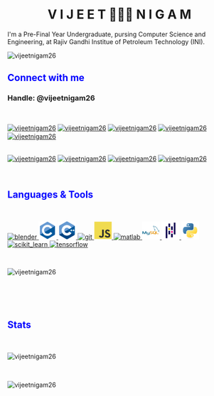 <h1 align="center"> V I J E E T 👨🏻‍💻 N I G A M</h1>

I'm a Pre-Final Year Undergraduate, pursing Computer Science and Engineering, at Rajiv Gandhi Institue of Petroleum Technology (INI).

<p align="left"> <img src="https://komarev.com/ghpvc/?username=vijeetnigam26&label=Profile%20views&color=brightgreen&style=flat" alt="vijeetnigam26" style= "margin-left:0%" height=25 widht=100% > </p>


<h2 align="left" style="color:blue;">Connect with me</h2>

<h3> Handle: @vijeetnigam26</h3>

<br> 

<p align="left">

<a href="https://linkedin.com/in/vijeetnigam26" target="blank"><img align="center" src="https://raw.githubusercontent.com/rahuldkjain/github-profile-readme-generator/master/src/images/icons/Social/linked-in-alt.svg" alt="vijeetnigam26" height="30" width="40" /></a>
<a href="https://stackoverflow.com/users/vijeetnigam26" target="blank"><img align="center" style="margin-left:5" src="https://raw.githubusercontent.com/rahuldkjain/github-profile-readme-generator/master/src/images/icons/Social/stack-overflow.svg" alt="vijeetnigam26" height="30" width="40" /></a>
<a href="https://kaggle.com/vijeetnigam26" target="blank"><img align="center" style="margin-left:5" src="https://raw.githubusercontent.com/rahuldkjain/github-profile-readme-generator/master/src/images/icons/Social/kaggle.svg" alt="vijeetnigam26" height="30" width="40" /></a>
<a href="https://www.codechef.com/users/vijeetnigam26" target="blank"><img align="center" style="margin-left:5" src="https://cdn.jsdelivr.net/npm/simple-icons@3.1.0/icons/codechef.svg" alt="vijeetnigam26" height="30" width="40" /></a>
<a href="https://codeforces.com/profile/vijeetnigam26" target="blank"><img align="center" style="margin-left:5" src="https://raw.githubusercontent.com/rahuldkjain/github-profile-readme-generator/master/src/images/icons/Social/codeforces.svg" alt="vijeetnigam26" height="30" width="40" /></a>
 <br>  <br>  
  
  <a href="https://twitter.com/vijeetnigam26" target="blank"><img align="center" src="https://raw.githubusercontent.com/rahuldkjain/github-profile-readme-generator/master/src/images/icons/Social/twitter.svg" alt="vijeetnigam26" height="30" width="40" /></a>
  <a href="https://fb.com/vijeetnigam26" target="blank"><img align="center" style="margin-left:5" src="https://raw.githubusercontent.com/rahuldkjain/github-profile-readme-generator/master/src/images/icons/Social/facebook.svg" alt="vijeetnigam26" height="30" width="40" /></a>
<a href="https://instagram.com/vijeetnigam26" target="blank"><img align="center" style="margin-left:5" src="https://raw.githubusercontent.com/rahuldkjain/github-profile-readme-generator/master/src/images/icons/Social/instagram.svg" alt="vijeetnigam26" height="30" width="40" /></a>
<a href="https://www.youtube.com/c/vijeetnigam26" target="blank"><img align="center" style="margin-left:5" src="https://raw.githubusercontent.com/rahuldkjain/github-profile-readme-generator/master/src/images/icons/Social/youtube.svg" alt="vijeetnigam26" height="30" width="40" /></a>
  
</p>
 <br> 
<h2 align="left" style="color:blue">Languages & Tools</h2>
<br> 
<p align="left"> <a href="https://www.blender.org/" target="_blank" rel="noreferrer"> <img src="https://download.blender.org/branding/community/blender_community_badge_white.svg" alt="blender" width="40" height="40"/> </a> <a href="https://www.cprogramming.com/" target="_blank" rel="noreferrer"> <img src="https://raw.githubusercontent.com/devicons/devicon/master/icons/c/c-original.svg" alt="c" width="40" height="40"/> </a> <a href="https://www.w3schools.com/cpp/" target="_blank" rel="noreferrer"> <img src="https://raw.githubusercontent.com/devicons/devicon/master/icons/cplusplus/cplusplus-original.svg" alt="cplusplus" width="40" height="40"/> </a> <a href="https://git-scm.com/" target="_blank" rel="noreferrer"> <img src="https://www.vectorlogo.zone/logos/git-scm/git-scm-icon.svg" alt="git" width="40" height="40"/> </a> <a href="https://developer.mozilla.org/en-US/docs/Web/JavaScript" target="_blank" rel="noreferrer"> <img src="https://raw.githubusercontent.com/devicons/devicon/master/icons/javascript/javascript-original.svg" alt="javascript" width="40" height="40"/> </a> <a href="https://www.mathworks.com/" target="_blank" rel="noreferrer"> <img src="https://upload.wikimedia.org/wikipedia/commons/2/21/Matlab_Logo.png" alt="matlab" width="40" height="40"/> </a> <a href="https://www.mysql.com/" target="_blank" rel="noreferrer"> <img src="https://raw.githubusercontent.com/devicons/devicon/master/icons/mysql/mysql-original-wordmark.svg" alt="mysql" width="40" height="40"/> </a>  <a href="https://pandas.pydata.org/" target="_blank" rel="noreferrer"> <img src="https://raw.githubusercontent.com/devicons/devicon/2ae2a900d2f041da66e950e4d48052658d850630/icons/pandas/pandas-original.svg" alt="pandas" width="40" height="40"/> </a> <a href="https://www.python.org" target="_blank" rel="noreferrer"> <img src="https://raw.githubusercontent.com/devicons/devicon/master/icons/python/python-original.svg" alt="python" width="40" height="40"/> </a> <a href="https://scikit-learn.org/" target="_blank" rel="noreferrer"> <img src="https://upload.wikimedia.org/wikipedia/commons/0/05/Scikit_learn_logo_small.svg" alt="scikit_learn" width="40" height="40"/> </a> <a href="https://www.tensorflow.org" target="_blank" rel="noreferrer"> <img src="https://www.vectorlogo.zone/logos/tensorflow/tensorflow-icon.svg" alt="tensorflow" width="40" height="40"/> </a> </p>

 <br> 
<p><img align="left" src="https://github-readme-stats.vercel.app/api/top-langs?username=vijeetnigam26&show_icons=true&locale=en&layout=compact" alt="vijeetnigam26" style="display:block;"/></p>

<br> <br> <br> <br> <br>

<h2 style="color:blue">Stats</h2>

<br>

<p><img align="center" src="https://github-readme-stats.vercel.app/api?username=vijeetnigam26&show_icons=true&locale=en" alt="vijeetnigam26" /></p>
<br>

<p><img align="center" src="https://github-readme-streak-stats.herokuapp.com/?user=vijeetnigam26&" alt="vijeetnigam26" /></p>
